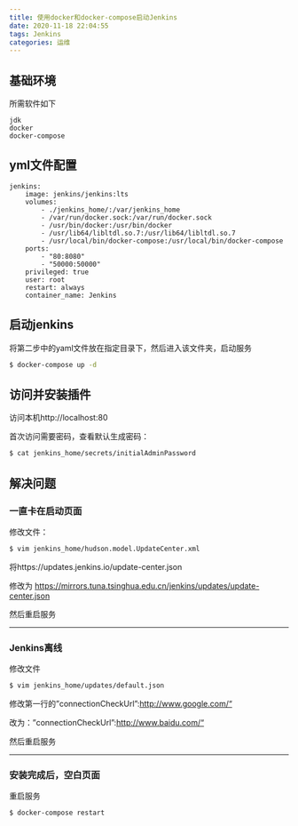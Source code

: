 ```yaml
---
title: 使用docker和docker-compose启动Jenkins
date: 2020-11-18 22:04:55
tags: Jenkins
categories: 运维
---
```


## 基础环境

所需软件如下
```
jdk
docker
docker-compose
```

## yml文件配置

```
jenkins:
    image: jenkins/jenkins:lts
    volumes:
        - ./jenkins_home/:/var/jenkins_home
        - /var/run/docker.sock:/var/run/docker.sock
        - /usr/bin/docker:/usr/bin/docker
        - /usr/lib64/libltdl.so.7:/usr/lib64/libltdl.so.7
        - /usr/local/bin/docker-compose:/usr/local/bin/docker-compose
    ports:
        - "80:8080"
        - "50000:50000"
    privileged: true
    user: root
    restart: always
    container_name: Jenkins
```



## 启动jenkins

 将第二步中的yaml文件放在指定目录下，然后进入该文件夹，启动服务
```sh
$ docker-compose up -d
```

## 访问并安装插件
访问本机http://localhost:80

首次访问需要密码，查看默认生成密码：

```sh
$ cat jenkins_home/secrets/initialAdminPassword
```

## 解决问题
### 一直卡在启动页面
修改文件：
```sh
$ vim jenkins_home/hudson.model.UpdateCenter.xml
```
将https://updates.jenkins.io/update-center.json

修改为 https://mirrors.tuna.tsinghua.edu.cn/jenkins/updates/update-center.json

然后重启服务

---
### Jenkins离线
修改文件
```sh
$ vim jenkins_home/updates/default.json
```
修改第一行的”connectionCheckUrl”:http://www.google.com/“

改为：”connectionCheckUrl”:http://www.baidu.com/“

然后重启服务

---
### 安装完成后，空白页面
重启服务
```sh
$ docker-compose restart
```